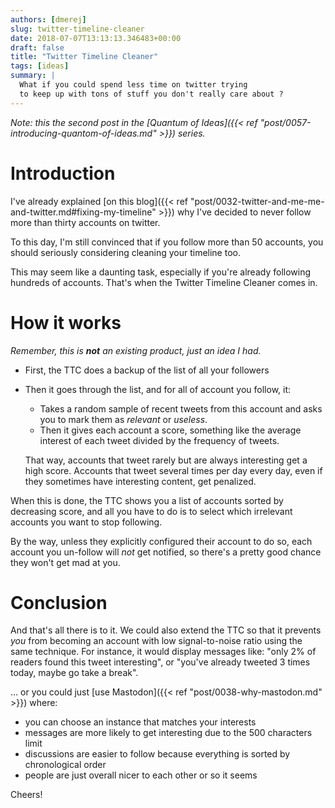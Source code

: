 ```yaml
---
authors: [dmerej]
slug: twitter-timeline-cleaner
date: 2018-07-07T13:13:13.346483+00:00
draft: false
title: "Twitter Timeline Cleaner"
tags: [ideas]
summary: |
  What if you could spend less time on twitter trying
  to keep up with tons of stuff you don't really care about ?
---
```


_Note: this the second post in the [Quantum of Ideas]({{< ref "post/0057-introducing-quantom-of-ideas.md" >}}) series._

# Introduction

I've already explained [on this blog]({{< ref "post/0032-twitter-and-me-me-and-twitter.md#fixing-my-timeline" >}}) why I've decided to never follow more than thirty accounts on twitter.

To this day, I'm still convinced that if you follow more than 50 accounts, you should seriously considering cleaning your timeline too.

This may seem like a daunting task, especially if you're already following hundreds of accounts. That's when the Twitter Timeline Cleaner comes in.

# How it works

_Remember, this is **not** an existing product, just an idea I had._

* First, the TTC does a backup of the list of all your followers

* Then it goes through the list, and for all of account you follow, it:

  * Takes a random sample of recent tweets from this account and asks you to mark them as *relevant* or *useless*.
  * Then it gives each account a score, something like the average interest of each tweet divided by the frequency of tweets.

  That way, accounts that tweet rarely but are always interesting get a high score. Accounts that tweet several times per day every day, even if they sometimes have interesting content, get penalized.

When this is done, the TTC shows you a list of accounts sorted by decreasing score, and all you have to do is to select which irrelevant accounts you want to stop following.

By the way, unless they explicitly configured their account to do so, each account you un-follow will *not* get notified, so there's a pretty good chance they won't get mad at you.


# Conclusion

And that's all there is to it. We could also extend the TTC so that it prevents *you* from becoming an account with low signal-to-noise ratio using the same technique. For instance, it would display messages like: "only 2% of readers found this tweet interesting", or "you've already tweeted 3 times today, maybe go take a break".


&hellip; or you could just [use Mastodon]({{< ref "post/0038-why-mastodon.md" >}}) where:

* you can choose an instance that matches your interests
* messages are more likely to get interesting due to the 500 characters limit
* discussions are easier to follow because everything is sorted by chronological order
* people are just overall nicer to each other or so it seems


Cheers!
